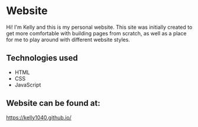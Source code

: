 # Website
Hi! I'm Kelly and this is my personal website. This site was initially created to get more comfortable with building pages from scratch, as well as a place for me to play around with different website styles.

## Technologies used
- HTML
- CSS
- JavaScript

## Website can be found at:
https://kelly1040.github.io/
